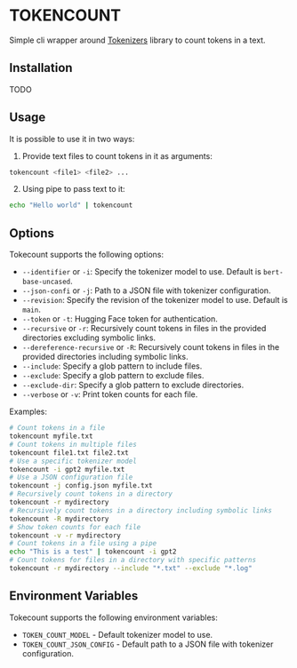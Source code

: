 TOKENCOUNT
=====

Simple cli wrapper around [Tokenizers](https://github.com/huggingface/tokenizers) library
to count tokens in a text.

Installation
----------------
TODO

Usage
-----
It is possible to use it in two ways:

1. Provide text files to count tokens in it as arguments:

```bash
tokencount <file1> <file2> ...
```

2. Using pipe to pass text to it:

```bash
echo "Hello world" | tokencount
```

Options
----------------

Tokecount supports the following options:

* `--identifier` or `-i`: Specify the tokenizer model to use. Default is `bert-base-uncased`.
* `--json-confi` or `-j`: Path to a JSON file with tokenizer configuration.
* `--revision`: Specify the revision of the tokenizer model to use. Default is `main`.
* `--token` or `-t`: Hugging Face token for authentication.
* `--recursive` or `-r`: Recursively count tokens in files in the provided directories excluding symbolic links.
* `--dereference-recursive` or `-R`: Recursively count tokens in files in the provided directories including symbolic
  links.
* `--include`: Specify a glob pattern to include files.
* `--exclude`: Specify a glob pattern to exclude files.
* `--exclude-dir`: Specify a glob pattern to exclude directories.
* `--verbose` or `-v`: Print token counts for each file.

Examples:

```bash
# Count tokens in a file
tokencount myfile.txt
# Count tokens in multiple files
tokencount file1.txt file2.txt
# Use a specific tokenizer model
tokencount -i gpt2 myfile.txt
# Use a JSON configuration file
tokencount -j config.json myfile.txt
# Recursively count tokens in a directory
tokencount -r mydirectory
# Recursively count tokens in a directory including symbolic links
tokencount -R mydirectory
# Show token counts for each file
tokencount -v -r mydirectory
# Count tokens in a file using a pipe
echo "This is a test" | tokencount -i gpt2
# Count tokens for files in a directory with specific patterns
tokencount -r mydirectory --include "*.txt" --exclude "*.log"
```

Environment Variables
----------------
Tokecount supports the following environment variables:
* `TOKEN_COUNT_MODEL` - Default tokenizer model to use.
* `TOKEN_COUNT_JSON_CONFIG` - Default path to a JSON file with tokenizer configuration.
